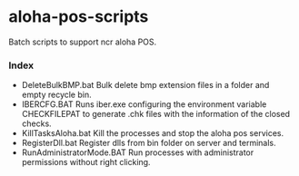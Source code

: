 # aloha-pos-scripts
Batch scripts to support ncr aloha POS.


### Index

- DeleteBulkBMP.bat 
Bulk delete bmp extension files in a folder and empty recycle bin.
- IBERCFG.BAT
Runs iber.exe configuring the environment variable CHECKFILEPAT to generate .chk files with the information of the closed checks.
- KillTasksAloha.bat
Kill the processes and stop the aloha pos services.
- RegisterDll.bat
Register dlls from bin folder on server and terminals.
- RunAdministratorMode.BAT
Run processes with administrator permissions without right clicking.
